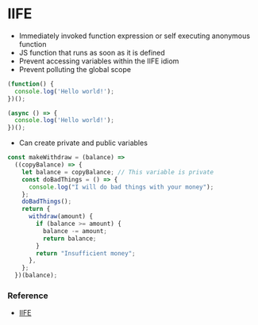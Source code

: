 # IIFE

- Immediately invoked function expression or self executing anonymous function
- JS function that runs as soon as it is defined
- Prevent accessing variables within the IIFE idiom
- Prevent polluting the global scope

```js
(function() {
  console.log('Hello world!');
})();

(async () => {
  console.log('Hello world!');
})();
```

- Can create private and public variables

```js
const makeWithdraw = (balance) =>
  ((copyBalance) => {
    let balance = copyBalance; // This variable is private
    const doBadThings = () => {
      console.log("I will do bad things with your money");
    };
    doBadThings();
    return {
      withdraw(amount) {
        if (balance >= amount) {
          balance -= amount;
          return balance;
        }
        return "Insufficient money";
      },
    };
  })(balance);
```

### Reference

- [IIFE](https://developer.mozilla.org/en-US/docs/Glossary/IIFE)
